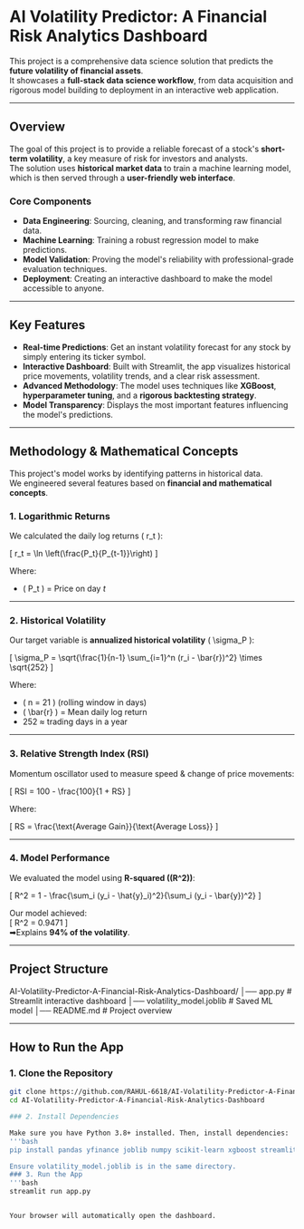# AI Volatility Predictor: A Financial Risk Analytics Dashboard

This project is a comprehensive data science solution that predicts the **future volatility of financial assets**.  
It showcases a **full-stack data science workflow**, from data acquisition and rigorous model building to deployment in an interactive web application.

---

## Overview
The goal of this project is to provide a reliable forecast of a stock's **short-term volatility**, a key measure of risk for investors and analysts.  
The solution uses **historical market data** to train a machine learning model, which is then served through a **user-friendly web interface**.

### Core Components
- **Data Engineering**: Sourcing, cleaning, and transforming raw financial data.  
- **Machine Learning**: Training a robust regression model to make predictions.  
- **Model Validation**: Proving the model's reliability with professional-grade evaluation techniques.  
- **Deployment**: Creating an interactive dashboard to make the model accessible to anyone.  

---

## Key Features
- **Real-time Predictions**: Get an instant volatility forecast for any stock by simply entering its ticker symbol.  
- **Interactive Dashboard**: Built with Streamlit, the app visualizes historical price movements, volatility trends, and a clear risk assessment.  
- **Advanced Methodology**: The model uses techniques like **XGBoost**, **hyperparameter tuning**, and a **rigorous backtesting strategy**.  
- **Model Transparency**: Displays the most important features influencing the model's predictions.  

---

## Methodology & Mathematical Concepts

This project's model works by identifying patterns in historical data.  
We engineered several features based on **financial and mathematical concepts**.

### 1. Logarithmic Returns
We calculated the daily log returns \( r_t \):

\[
r_t = \ln \left(\frac{P_t}{P_{t-1}}\right)
\]

Where:
- \( P_t \) = Price on day *t*

---

### 2. Historical Volatility
Our target variable is **annualized historical volatility** \( \sigma_P \):

\[
\sigma_P = \sqrt{\frac{1}{n-1} \sum_{i=1}^n (r_i - \bar{r})^2} \times \sqrt{252}
\]

Where:
- \( n = 21 \) (rolling window in days)  
- \( \bar{r} \) = Mean daily log return  
- 252 ≈ trading days in a year  

---

### 3. Relative Strength Index (RSI)
Momentum oscillator used to measure speed & change of price movements:

\[
RSI = 100 - \frac{100}{1 + RS}
\]

Where:

\[
RS = \frac{\text{Average Gain}}{\text{Average Loss}}
\]

---

### 4. Model Performance
We evaluated the model using **R-squared (\(R^2\))**:

\[
R^2 = 1 - \frac{\sum_i (y_i - \hat{y}_i)^2}{\sum_i (y_i - \bar{y})^2}
\]

Our model achieved:  
\[
R^2 = 0.9471
\]  
➡Explains **94% of the volatility**.

---

## Project Structure
AI-Volatility-Predictor-A-Financial-Risk-Analytics-Dashboard/
│── app.py # Streamlit interactive dashboard
│── volatility_model.joblib # Saved ML model
│── README.md # Project overview



---

##  How to Run the App

### 1. Clone the Repository
```bash
git clone https://github.com/RAHUL-6618/AI-Volatility-Predictor-A-Financial-Risk-Analytics-Dashboard.git
cd AI-Volatility-Predictor-A-Financial-Risk-Analytics-Dashboard

### 2. Install Dependencies

Make sure you have Python 3.8+ installed. Then, install dependencies:
'''bash
pip install pandas yfinance joblib numpy scikit-learn xgboost streamlit matplotlib seaborn

Ensure volatility_model.joblib is in the same directory.
### 3. Run the App
'''bash
streamlit run app.py


Your browser will automatically open the dashboard.
